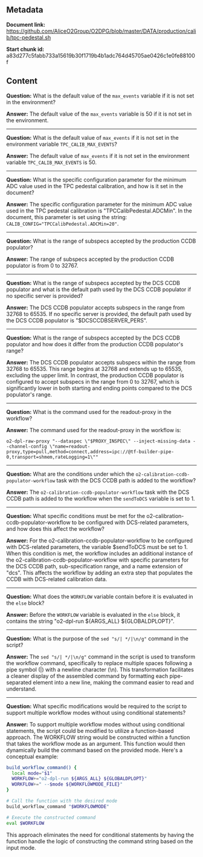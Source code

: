 ## Metadata

**Document link:** https://github.com/AliceO2Group/O2DPG/blob/master/DATA/production/calib/tpc-pedestal.sh

**Start chunk id:** a83d277c5fabb733a15619b30f1719b4b1adc764d45705ae0426c1e0fe88100f

## Content

**Question:** What is the default value of the `max_events` variable if it is not set in the environment?

**Answer:** The default value of the `max_events` variable is 50 if it is not set in the environment.

---

**Question:** What is the default value of `max_events` if it is not set in the environment variable `TPC_CALIB_MAX_EVENTS`?

**Answer:** The default value of `max_events` if it is not set in the environment variable `TPC_CALIB_MAX_EVENTS` is 50.

---

**Question:** What is the specific configuration parameter for the minimum ADC value used in the TPC pedestal calibration, and how is it set in the document?

**Answer:** The specific configuration parameter for the minimum ADC value used in the TPC pedestal calibration is "TPCCalibPedestal.ADCMin". In the document, this parameter is set using the string: `CALIB_CONFIG="TPCCalibPedestal.ADCMin=20"`.

---

**Question:** What is the range of subspecs accepted by the production CCDB populator?

**Answer:** The range of subspecs accepted by the production CCDB populator is from 0 to 32767.

---

**Question:** What is the range of subspecs accepted by the DCS CCDB populator and what is the default path used by the DCS CCDB populator if no specific server is provided?

**Answer:** The DCS CCDB populator accepts subspecs in the range from 32768 to 65535. If no specific server is provided, the default path used by the DCS CCDB populator is "$DCSCCDBSERVER_PERS".

---

**Question:** What is the range of subspecs accepted by the DCS CCDB populator and how does it differ from the production CCDB populator's range?

**Answer:** The DCS CCDB populator accepts subspecs within the range from 32768 to 65535. This range begins at 32768 and extends up to 65535, excluding the upper limit. In contrast, the production CCDB populator is configured to accept subspecs in the range from 0 to 32767, which is significantly lower in both starting and ending points compared to the DCS populator's range.

---

**Question:** What is the command used for the readout-proxy in the workflow?

**Answer:** The command used for the readout-proxy in the workflow is:

```
o2-dpl-raw-proxy "--dataspec \"$PROXY_INSPEC\" --inject-missing-data --channel-config \"name=readout-proxy,type=pull,method=connect,address=ipc://@tf-builder-pipe-0,transport=shmem,rateLogging=1\""
```

---

**Question:** What are the conditions under which the `o2-calibration-ccdb-populator-workflow` task with the DCS CCDB path is added to the workflow?

**Answer:** The `o2-calibration-ccdb-populator-workflow` task with the DCS CCDB path is added to the workflow when the `sendToDCS` variable is set to 1.

---

**Question:** What specific conditions must be met for the o2-calibration-ccdb-populator-workflow to be configured with DCS-related parameters, and how does this affect the workflow?

**Answer:** For the o2-calibration-ccdb-populator-workflow to be configured with DCS-related parameters, the variable $sendToDCS must be set to 1. When this condition is met, the workflow includes an additional instance of the o2-calibration-ccdb-populator-workflow with specific parameters for the DCS CCDB path, sub-specification range, and a name extension of "dcs". This affects the workflow by adding an extra step that populates the CCDB with DCS-related calibration data.

---

**Question:** What does the `WORKFLOW` variable contain before it is evaluated in the `else` block?

**Answer:** Before the `WORKFLOW` variable is evaluated in the `else` block, it contains the string "o2-dpl-run ${ARGS_ALL} ${GLOBALDPLOPT}".

---

**Question:** What is the purpose of the `sed "s/| */|\n/g"` command in the script?

**Answer:** The `sed "s/| */|\n/g"` command in the script is used to transform the workflow command, specifically to replace multiple spaces following a pipe symbol (|) with a newline character (\n). This transformation facilitates a cleaner display of the assembled command by formatting each pipe-separated element into a new line, making the command easier to read and understand.

---

**Question:** What specific modifications would be required to the script to support multiple workflow modes without using conditional statements?

**Answer:** To support multiple workflow modes without using conditional statements, the script could be modified to utilize a function-based approach. The WORKFLOW string would be constructed within a function that takes the workflow mode as an argument. This function would then dynamically build the command based on the provided mode. Here's a conceptual example:

```bash
build_workflow_command() {
  local mode="$1"
  WORKFLOW+="o2-dpl-run ${ARGS_ALL} ${GLOBALDPLOPT}"
  WORKFLOW+=" --$mode ${WORKFLOWMODE_FILE}"
}

# Call the function with the desired mode
build_workflow_command "$WORKFLOWMODE"

# Execute the constructed command
eval $WORKFLOW
```

This approach eliminates the need for conditional statements by having the function handle the logic of constructing the command string based on the input mode.
